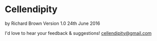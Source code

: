 # Cellendipity
by Richard Brown
Version 1.0
24th June 2016

I'd love to hear your feedback & suggestions!
cellendipity@gmail.com
